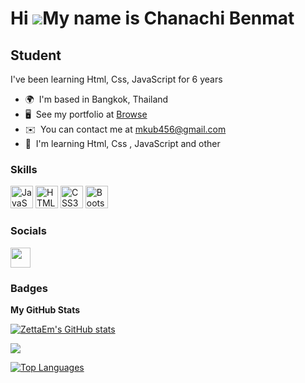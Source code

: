 Hi ![](https://user-images.githubusercontent.com/18350557/176309783-0785949b-9127-417c-8b55-ab5a4333674e.gif)My name is Chanachi Benmat
=======================================================================================================================================

Student
-------

I've been learning Html, Css, JavaScript for 6 years

* 🌍  I'm based in Bangkok, Thailand
* 🖥️  See my portfolio at [Browse](http://portfolio-b116e.web.app/)
* ✉️  You can contact me at [mkub456@gmail.com](mailto:mkub456@gmail.com)
* 🧠  I'm learning Html, Css , JavaScript and other

### Skills


<p align="left">
<a href="https://developer.mozilla.org/en-US/docs/Web/JavaScript" target="_blank" rel="noreferrer"><img src="https://raw.githubusercontent.com/danielcranney/readme-generator/main/public/icons/skills/javascript-colored.svg" width="36" height="36" alt="JavaScript" /></a>
<a href="https://developer.mozilla.org/en-US/docs/Glossary/HTML5" target="_blank" rel="noreferrer"><img src="https://raw.githubusercontent.com/danielcranney/readme-generator/main/public/icons/skills/html5-colored.svg" width="36" height="36" alt="HTML5" /></a>
<a href="https://www.w3.org/TR/CSS/#css" target="_blank" rel="noreferrer"><img src="https://raw.githubusercontent.com/danielcranney/readme-generator/main/public/icons/skills/css3-colored.svg" width="36" height="36" alt="CSS3" /></a>
<a href="https://getbootstrap.com/" target="_blank" rel="noreferrer"><img src="https://raw.githubusercontent.com/danielcranney/readme-generator/main/public/icons/skills/bootstrap-colored.svg" width="36" height="36" alt="Bootstrap" /></a>
</p>


### Socials

<p align="left"> <a href="https://www.github.com/ZettaEm" target="_blank" rel="noreferrer"><img src="https://raw.githubusercontent.com/danielcranney/readme-generator/main/public/icons/socials/github.svg" width="32" height="32" /></a></p>

### Badges

<b>My GitHub Stats</b>

<a href="http://www.github.com/ZettaEm"><img src="https://github-readme-stats.vercel.app/api?username=ZettaEm&show_icons=true&hide=&count_private=true&title_color=0891b2&text_color=ffffff&icon_color=22c55e&bg_color=27272a&hide_border=true&show_icons=true" alt="ZettaEm's GitHub stats" /></a>

<a href="http://www.github.com/ZettaEm"><img src="https://github-readme-streak-stats.herokuapp.com/?user=ZettaEm&stroke=ffffff&background=27272a&ring=0891b2&fire=0891b2&currStreakNum=ffffff&currStreakLabel=0891b2&sideNums=ffffff&sideLabels=ffffff&dates=ffffff&hide_border=true" /></a>

<a href="https://github.com/ZettaEm" align="left"><img src="https://github-readme-stats.vercel.app/api/top-langs/?username=ZettaEm&langs_count=10&title_color=0891b2&text_color=ffffff&icon_color=22c55e&bg_color=27272a&hide_border=true&locale=en&custom_title=Top%20%Languages" alt="Top Languages" /></a>
